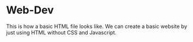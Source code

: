 # Web-Dev
This is how a basic HTML file looks like.
We can create a basic website by just using HTML without CSS and Javascript.


